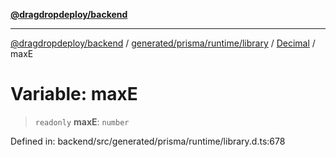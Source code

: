 [**@dragdropdeploy/backend**](../../../../../../../README.md)

***

[@dragdropdeploy/backend](../../../../../../../README.md) / [generated/prisma/runtime/library](../../../README.md) / [Decimal](../README.md) / maxE

# Variable: maxE

> `readonly` **maxE**: `number`

Defined in: backend/src/generated/prisma/runtime/library.d.ts:678

